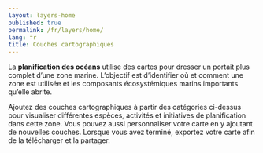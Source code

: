 ```yaml
---
layout: layers-home
published: true
permalink: /fr/layers/home/
lang: fr
title: Couches cartographiques
---
```


La **planification des océans** utilise des cartes pour dresser un portait plus complet d’une zone marine. L’objectif est d’identifier où et comment une zone est utilisée et les composants écosystémiques marins importants qu’elle abrite.

Ajoutez des couches cartographiques à partir des catégories ci-dessus pour visualiser différentes espèces, activités et initiatives de planification dans cette zone. Vous pouvez aussi personnaliser votre carte en y ajoutant de nouvelles couches. Lorsque vous avez terminé, exportez votre carte afin de la télécharger et la partager.
